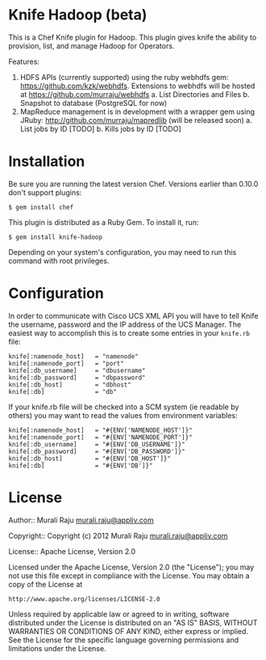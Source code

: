 Knife Hadoop (beta)
===============

This is a Chef Knife plugin for Hadoop. This plugin gives knife the ability to provision, list, and manage Hadoop for Operators. 

Features:

1. HDFS APIs (currently supported) using the ruby webhdfs gem: https://github.com/kzk/webhdfs. Extensions to webhdfs will be hosted at https://github.com/murraju/webhdfs
	a. List Directories and Files
	b. Snapshot to database (PostgreSQL for now)
2. MapReduce management is in development with a wrapper gem using JRuby: http://github.com/murraju/mapredlib (will be released soon)
	a. List jobs by ID [TODO]
	b. Kills jobs by ID [TODO]

# Installation #

Be sure you are running the latest version Chef. Versions earlier than 0.10.0 don't support plugins:

    $ gem install chef

This plugin is distributed as a Ruby Gem. To install it, run:

    $ gem install knife-hadoop

Depending on your system's configuration, you may need to run this command with root privileges.

# Configuration #

In order to communicate with Cisco UCS XML API you will have to tell Knife the username, password and the IP address of the UCS Manager. The easiest way to accomplish this is to create some entries in your `knife.rb` file:

	knife[:namenode_host]   = "namenode"
	knife[:namenode_port]   = "port"
	knife[:db_username] 	= "dbusername"
	knife[:db_password] 	= "dbpassword"
	knife[:db_host] 		= "dbhost"
	knife[:db] 				= "db"

If your knife.rb file will be checked into a SCM system (ie readable by others) you may want to read the values from environment variables:

	knife[:namenode_host]   = "#{ENV['NAMENODE_HOST']}"
	knife[:namenode_port]   = "#{ENV['NAMENODE_PORT']}"
	knife[:db_username] 	= "#{ENV['DB_USERNAME']}"
	knife[:db_password] 	= "#{ENV['DB_PASSWORD']}"
	knife[:db_host] 		= "#{ENV['DB_HOST']}"
	knife[:db] 				= "#{ENV['DB']}"



# License #

Author:: Murali Raju <murali.raju@appliv.com>

Copyright:: Copyright (c) 2012 Murali Raju <murali.raju@appliv.com>

License:: Apache License, Version 2.0

Licensed under the Apache License, Version 2.0 (the "License");
you may not use this file except in compliance with the License.
You may obtain a copy of the License at

    http://www.apache.org/licenses/LICENSE-2.0

Unless required by applicable law or agreed to in writing, software
distributed under the License is distributed on an "AS IS" BASIS,
WITHOUT WARRANTIES OR CONDITIONS OF ANY KIND, either express or implied.
See the License for the specific language governing permissions and
limitations under the License.
